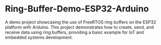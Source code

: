 # Ring-Buffer-Demo-ESP32-Arduino
A demo project showcasing the use of FreeRTOS ring buffers on the ESP32 platform with Arduino. This project demonstrates how to create, send, and receive data using ring buffers, providing a basic example for IoT and embedded systems development.
